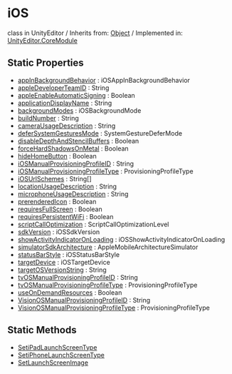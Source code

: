 # iOS
class in UnityEditor
 / Inherits from: <a href="https://docs.unity3d.com/6000.2/Documentation/ScriptReference/Object.html">Object</a> / Implemented in: <a href="https://docs.unity3d.com/6000.2/Documentation/ScriptReference/UnityEditor.CoreModule.html">UnityEditor.CoreModule</a>

## Static Properties
- <a href="https://docs.unity3d.com/6000.2/Documentation/ScriptReference/iOS-appInBackgroundBehavior.html">appInBackgroundBehavior</a> : iOSAppInBackgroundBehavior
- <a href="https://docs.unity3d.com/6000.2/Documentation/ScriptReference/iOS-appleDeveloperTeamID.html">appleDeveloperTeamID</a> : String
- <a href="https://docs.unity3d.com/6000.2/Documentation/ScriptReference/iOS-appleEnableAutomaticSigning.html">appleEnableAutomaticSigning</a> : Boolean
- <a href="https://docs.unity3d.com/6000.2/Documentation/ScriptReference/iOS-applicationDisplayName.html">applicationDisplayName</a> : String
- <a href="https://docs.unity3d.com/6000.2/Documentation/ScriptReference/iOS-backgroundModes.html">backgroundModes</a> : iOSBackgroundMode
- <a href="https://docs.unity3d.com/6000.2/Documentation/ScriptReference/iOS-buildNumber.html">buildNumber</a> : String
- <a href="https://docs.unity3d.com/6000.2/Documentation/ScriptReference/iOS-cameraUsageDescription.html">cameraUsageDescription</a> : String
- <a href="https://docs.unity3d.com/6000.2/Documentation/ScriptReference/iOS-deferSystemGesturesMode.html">deferSystemGesturesMode</a> : SystemGestureDeferMode
- <a href="https://docs.unity3d.com/6000.2/Documentation/ScriptReference/iOS-disableDepthAndStencilBuffers.html">disableDepthAndStencilBuffers</a> : Boolean
- <a href="https://docs.unity3d.com/6000.2/Documentation/ScriptReference/iOS-forceHardShadowsOnMetal.html">forceHardShadowsOnMetal</a> : Boolean
- <a href="https://docs.unity3d.com/6000.2/Documentation/ScriptReference/iOS-hideHomeButton.html">hideHomeButton</a> : Boolean
- <a href="https://docs.unity3d.com/6000.2/Documentation/ScriptReference/iOS-iOSManualProvisioningProfileID.html">iOSManualProvisioningProfileID</a> : String
- <a href="https://docs.unity3d.com/6000.2/Documentation/ScriptReference/iOS-iOSManualProvisioningProfileType.html">iOSManualProvisioningProfileType</a> : ProvisioningProfileType
- <a href="https://docs.unity3d.com/6000.2/Documentation/ScriptReference/iOS-iOSUrlSchemes.html">iOSUrlSchemes</a> : String[]
- <a href="https://docs.unity3d.com/6000.2/Documentation/ScriptReference/iOS-locationUsageDescription.html">locationUsageDescription</a> : String
- <a href="https://docs.unity3d.com/6000.2/Documentation/ScriptReference/iOS-microphoneUsageDescription.html">microphoneUsageDescription</a> : String
- <a href="https://docs.unity3d.com/6000.2/Documentation/ScriptReference/iOS-prerenderedIcon.html">prerenderedIcon</a> : Boolean
- <a href="https://docs.unity3d.com/6000.2/Documentation/ScriptReference/iOS-requiresFullScreen.html">requiresFullScreen</a> : Boolean
- <a href="https://docs.unity3d.com/6000.2/Documentation/ScriptReference/iOS-requiresPersistentWiFi.html">requiresPersistentWiFi</a> : Boolean
- <a href="https://docs.unity3d.com/6000.2/Documentation/ScriptReference/iOS-scriptCallOptimization.html">scriptCallOptimization</a> : ScriptCallOptimizationLevel
- <a href="https://docs.unity3d.com/6000.2/Documentation/ScriptReference/iOS-sdkVersion.html">sdkVersion</a> : iOSSdkVersion
- <a href="https://docs.unity3d.com/6000.2/Documentation/ScriptReference/iOS-showActivityIndicatorOnLoading.html">showActivityIndicatorOnLoading</a> : iOSShowActivityIndicatorOnLoading
- <a href="https://docs.unity3d.com/6000.2/Documentation/ScriptReference/iOS-simulatorSdkArchitecture.html">simulatorSdkArchitecture</a> : AppleMobileArchitectureSimulator
- <a href="https://docs.unity3d.com/6000.2/Documentation/ScriptReference/iOS-statusBarStyle.html">statusBarStyle</a> : iOSStatusBarStyle
- <a href="https://docs.unity3d.com/6000.2/Documentation/ScriptReference/iOS-targetDevice.html">targetDevice</a> : iOSTargetDevice
- <a href="https://docs.unity3d.com/6000.2/Documentation/ScriptReference/iOS-targetOSVersionString.html">targetOSVersionString</a> : String
- <a href="https://docs.unity3d.com/6000.2/Documentation/ScriptReference/iOS-tvOSManualProvisioningProfileID.html">tvOSManualProvisioningProfileID</a> : String
- <a href="https://docs.unity3d.com/6000.2/Documentation/ScriptReference/iOS-tvOSManualProvisioningProfileType.html">tvOSManualProvisioningProfileType</a> : ProvisioningProfileType
- <a href="https://docs.unity3d.com/6000.2/Documentation/ScriptReference/iOS-useOnDemandResources.html">useOnDemandResources</a> : Boolean
- <a href="https://docs.unity3d.com/6000.2/Documentation/ScriptReference/iOS-VisionOSManualProvisioningProfileID.html">VisionOSManualProvisioningProfileID</a> : String
- <a href="https://docs.unity3d.com/6000.2/Documentation/ScriptReference/iOS-VisionOSManualProvisioningProfileType.html">VisionOSManualProvisioningProfileType</a> : ProvisioningProfileType

## Static Methods
- <a href="https://docs.unity3d.com/6000.2/Documentation/ScriptReference/iOS.SetiPadLaunchScreenType.html">SetiPadLaunchScreenType</a>
- <a href="https://docs.unity3d.com/6000.2/Documentation/ScriptReference/iOS.SetiPhoneLaunchScreenType.html">SetiPhoneLaunchScreenType</a>
- <a href="https://docs.unity3d.com/6000.2/Documentation/ScriptReference/iOS.SetLaunchScreenImage.html">SetLaunchScreenImage</a>
